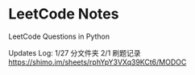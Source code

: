 # LeetCode Notes

LeetCode Questions in Python


Updates Log:
1/27 分文件夹
2/1 刷题记录 https://shimo.im/sheets/rphYpY3VXq39KCt6/MODOC